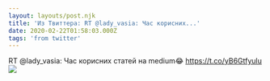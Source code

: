 ```yaml
---
layout: layouts/post.njk
title: 'Из Твиттера: RT @lady_vasia: Час корисних...'
date: 2020-02-22T01:58:03.000Z
tags: 'from twitter'
---
```



RT @lady_vasia: Час корисних статей на medium😂 https://t.co/yB6Gtfyulu
  <img src="https://pbs.twimg.com/media/ERT5-7GWoAAapQA.jpg" />
